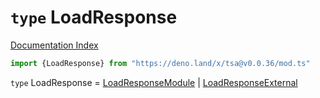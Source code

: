 # `type` LoadResponse

[Documentation Index](../README.md)

```ts
import {LoadResponse} from "https://deno.land/x/tsa@v0.0.36/mod.ts"
```

`type` LoadResponse = [LoadResponseModule](../interface.LoadResponseModule/README.md) | [LoadResponseExternal](../interface.LoadResponseExternal/README.md)